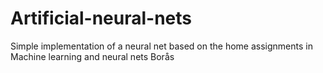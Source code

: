 # Artificial-neural-nets
Simple implementation of a neural net based on the home assignments in Machine learning and neural nets Borås

